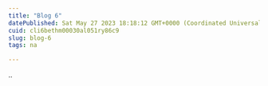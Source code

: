 ```yaml
---
title: "Blog 6"
datePublished: Sat May 27 2023 18:18:12 GMT+0000 (Coordinated Universal Time)
cuid: cli6bethm00030al051ry86c9
slug: blog-6
tags: na

---
```


..